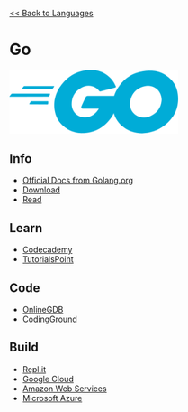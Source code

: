 <a href=".">&lt;&lt; Back to Languages</a>

# Go

<img src="logos/Go.png" width="300"/>

## Info
- [Official Docs from Golang.org](https://golang.org/doc/)
- [Download](https://golang.org/pkg/)
- [Read](https://en.wikipedia.org/wiki/Go_(programming_language))

## Learn
- [Codecademy](https://www.codecademy.com/learn/learn-go)
- [TutorialsPoint](https://www.tutorialspoint.com/go/index.htm)

## Code
- [OnlineGDB](https://www.onlinegdb.com/online_go_compiler)
- [CodingGround](https://www.tutorialspoint.com/execute_golang_online.php)

## Build
- [Repl.it](https://repl.it/languages/go)
- [Google Cloud](https://cloud.google.com/go/home)
- [Amazon Web Services](https://aws.amazon.com/sdk-for-go/)
- [Microsoft Azure](https://docs.microsoft.com/azure/go/)
